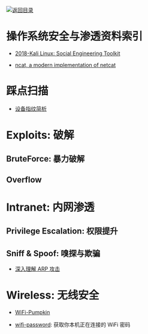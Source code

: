 [![返回目录](https://user-images.githubusercontent.com/5803001/38079637-ff0abcf0-3371-11e8-9b76-ad651620afc7.jpg)](https://github.com/wxyyxc1992/Awesome-Lists)

# 操作系统安全与渗透资料索引

- [2018-Kali Linux: Social Engineering Toolkit](https://linuxhint.com/kali-linux-set/)

- [ncat, a modern implementation of netcat](https://www.redpill-linpro.com/sysadvent/2016/12/10/ncat.html)

# 踩点扫描

- [设备指纹简析](http://drops.wooyun.org/tips/14727)

# Exploits: 破解

## BruteForce: 暴力破解

## Overflow

# Intranet: 内网渗透

## Privilege Escalation: 权限提升

## Sniff & Spoof: 嗅探与欺骗

- [深入理解 ARP 攻击](http://mp.weixin.qq.com/s?__biz=MzIxMjAzMDA1MQ==&mid=2648945722&idx=1&sn=7306ded16b3f56cc33c13fea07834acc&chksm=8f5b5336b82cda20bb9dd4c4bca7da357dd6fe7ffa3ae8711a0ce02e3731de1fc14715487ee8#rd)

# Wireless: 无线安全

- [WiFi-Pumpkin](https://github.com/P0cL4bs/WiFi-Pumpkin)

- [wifi-password](https://github.com/rauchg/wifi-password): 获取你本机正在连接的 WiFi 密码
